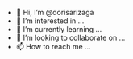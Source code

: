 - 👋 Hi, I’m @dorisarizaga
- 👀 I’m interested in ...
- 🌱 I’m currently learning ...
- 💞️ I’m looking to collaborate on ...
- 📫 How to reach me ...

<!---
dorisarizaga/dorisarizaga is a ✨ special ✨ repository because its `README.md` (this file) appears on your GitHub profile.
You can click the Preview link to take a look at your changes.
--->
